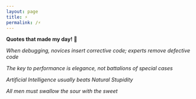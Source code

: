 ```yaml
---
layout: page
title: ⚡
permalink: /⚡
---
```

**Quotes that made my day!** 🏃

*When debugging, novices insert corrective code; experts remove defective code*

*The key to performance is elegance, not battalions of special cases*

*Artificial Intelligence usually beats Natural Stupidity*

*All men must swallow the sour with the sweet*

